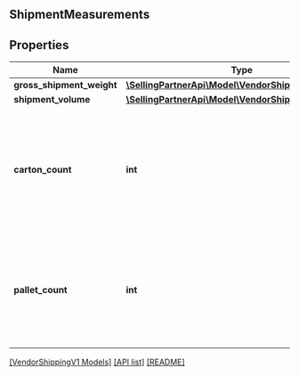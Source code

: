 ## ShipmentMeasurements

## Properties

Name | Type | Description | Notes
------------ | ------------- | ------------- | -------------
**gross_shipment_weight** | [**\SellingPartnerApi\Model\VendorShippingV1\Weight**](Weight.md) |  | [optional]
**shipment_volume** | [**\SellingPartnerApi\Model\VendorShippingV1\Volume**](Volume.md) |  | [optional]
**carton_count** | **int** | Number of cartons present in the shipment. Provide the cartonCount only for non-palletized shipments. | [optional]
**pallet_count** | **int** | Number of pallets present in the shipment. Provide the palletCount only for palletized shipments. | [optional]

[[VendorShippingV1 Models]](../) [[API list]](../../Api) [[README]](../../../README.md)

